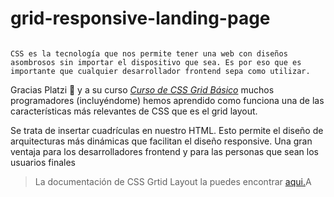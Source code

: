 # grid-responsive-landing-page
                                                                                                                        CSS es la tecnología que nos permite tener una web con diseños asombrosos sin importar el dispositivo que sea. Es por eso que es importante que cualquier desarrollador frontend sepa como utilizar.

Gracias Platzi 💚 y a su curso [*Curso de CSS Grid Básico*](https://platzi.com/clases/2474-css-grid/42185-propiedades-de-alineacion/) muchos programadores (incluyéndome)  hemos aprendido como funciona una de las características más relevantes de CSS que es el grid layout.

Se trata de insertar cuadrículas en nuestro HTML. Esto permite el diseño de arquitecturas más dinámicas que facilitan el diseño responsive. Una gran ventaja para los desarrolladores frontend y para las personas que sean los usuarios finales

>La documentación de CSS Grtid Layout la puedes encontrar [aqui.](https://developer.mozilla.org/en-US/docs/Web/CSS/CSS_Grid_Layout)A
